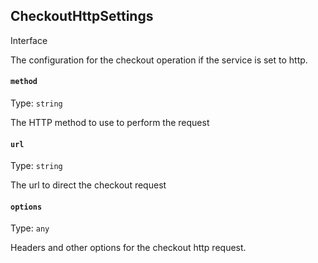 ## CheckoutHttpSettings
<span class="badge badge-warning">Interface</span>

The configuration for the checkout operation if the service is set to http.

#### `method`

Type: `string`

The HTTP method to use to perform the request

#### `url`

Type: `string`

The url to direct the checkout request

#### `options`

Type: `any`

Headers and other options for the checkout http request.


